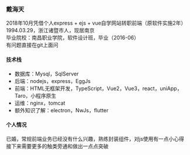 ### 戴海天
2018年10月凭借个人express + ejs + vue自学网站转职前端（原软件实施2年）
1994.03.29，浙江诸暨市人，现居南京  
毕业院校：南昌职业学院，软件设计班，毕业（2016-06）  
有问题直接在git上面问
#### 技术栈
- 数据库：Mysql，SqlServer  
- 后端：nodejs，express，EggJs
- 前端：HTML无框架开发，TypeScript，Vue2，Vue3，react，uniApp，Taro，小程序原生
- 运维：nginx，tomcat
- 额外知识了解：electron，NwJs，flutter
#### 个人情况
已婚，常规前端业务已经没有什么兴趣，熟练封装组件，对js使用有一点小心得  
接下来需要更多的触类旁通和做出一点点突破  
